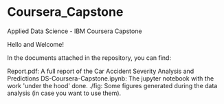 # Coursera_Capstone
Applied Data Science - IBM Coursera Capstone

Hello and Welcome!

In the documents attached in the repository, you can find:

Report.pdf: A full report of the Car Accident Severity Analysis and Predictions
DS-Coursera-Capstone.ipynb: The jupyter notebook with the work 'under the hood' done.
./fig: Some figures generated during the data analysis (in case you want to use them).
